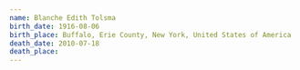 ```yaml
---
name: Blanche Edith Tolsma
birth_date: 1916-08-06
birth_place: Buffalo, Erie County, New York, United States of America
death_date: 2010-07-18
death_place:
---
```

